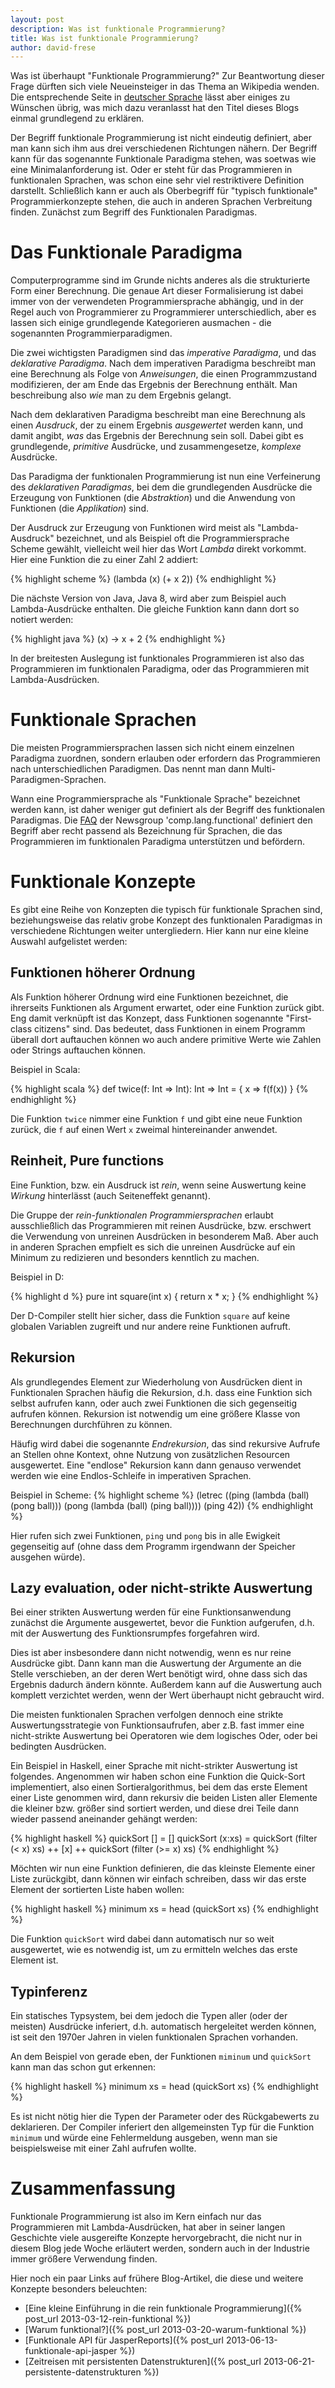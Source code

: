 ```yaml
---
layout: post
description: Was ist funktionale Programmierung?
title: Was ist funktionale Programmierung?
author: david-frese
---
```


Was ist überhaupt "Funktionale Programmierung?" Zur Beantwortung
dieser Frage dürften sich viele Neueinsteiger in das Thema an
Wikipedia wenden. Die entsprechende Seite in [deutscher
Sprache](http://de.wikipedia.org/wiki/Funktionale_Programmierung)
lässt aber einiges zu Wünschen übrig, was mich dazu veranlasst hat den
Titel dieses Blogs einmal grundlegend zu erklären.

<!-- more start -->

Der Begriff funktionale Programmierung ist nicht eindeutig definiert,
aber man kann sich ihm aus drei verschiedenen Richtungen nähern. Der
Begriff kann für das sogenannte Funktionale Paradigma stehen, was
soetwas wie eine Minimalanforderung ist. Oder er steht für das
Programmieren in funktionalen Sprachen, was schon eine sehr viel
restriktivere Definition darstellt. Schließlich kann er auch als
Oberbegriff für "typisch funktionale" Programmierkonzepte stehen, die
auch in anderen Sprachen Verbreitung finden. Zunächst zum Begriff des
Funktionalen Paradigmas.

Das Funktionale Paradigma
=========================

Computerprogramme sind im Grunde nichts anderes als die strukturierte
Form einer Berechnung. Die genaue Art dieser Formalisierung ist dabei
immer von der verwendeten Programmiersprache abhängig, und in der
Regel auch von Programmierer zu Programmierer unterschiedlich, aber es
lassen sich einige grundlegende Kategorieren ausmachen - die
sogenannten Programmierparadigmen.

Die zwei wichtigsten Paradigmen sind das _imperative Paradigma_, und
das _deklarative Paradigma_. Nach dem imperativen Paradigma beschreibt
man eine Berechnung als Folge von _Anweisungen_, die einen
Programmzustand modifizieren, der am Ende das Ergebnis der Berechnung
enthält. Man beschreibung also _wie_ man zu dem Ergebnis gelangt.

Nach dem deklarativen Paradigma beschreibt man eine Berechnung als
einen _Ausdruck_, der zu einem Ergebnis _ausgewertet_ werden kann, und
damit angibt, _was_ das Ergebnis der Berechnung sein soll. Dabei gibt
es grundlegende, _primitive_ Ausdrücke, und zusammengesetze,
_komplexe_ Ausdrücke.

Das Paradigma der funktionalen Programmierung ist nun eine
Verfeinerung des _deklarativen Paradigmas_, bei dem die grundlegenden
Ausdrücke die Erzeugung von Funktionen (die _Abstraktion_) und die
Anwendung von Funktionen (die _Applikation_) sind.

Der Ausdruck zur Erzeugung von Funktionen wird meist als
"Lambda-Ausdruck" bezeichnet, und als Beispiel oft die
Programmiersprache Scheme gewählt, vielleicht weil hier das Wort
_Lambda_ direkt vorkommt. Hier eine Funktion die zu einer Zahl 2
addiert:

{% highlight scheme %}
(lambda (x) (+ x 2))
{% endhighlight %}

Die nächste Version von Java, Java 8, wird aber zum Beispiel auch
Lambda-Ausdrücke enthalten. Die gleiche Funktion kann dann dort so
notiert werden:

{% highlight java %}
(x) -> x + 2
{% endhighlight %}

In der breitesten Auslegung ist funktionales Programmieren ist also
das Programmieren im funktionalen Paradigma, oder das Programmieren
mit Lambda-Ausdrücken.

Funktionale Sprachen
====================

Die meisten Programmiersprachen lassen sich nicht einem einzelnen
Paradigma zuordnen, sondern erlauben oder erfordern das Programmieren
nach unterschiedlichen Paradigmen. Das nennt man dann
Multi-Paradigmen-Sprachen.

Wann eine Programmiersprache als "Funktionale Sprache" bezeichnet
werden kann, ist daher weniger gut definiert als der Begriff des
funktionalen Paradigmas. Die
[FAQ](http://www.cs.nott.ac.uk/~gmh/faq.html) der Newsgroup
'comp.lang.functional' definiert den Begriff aber recht passend als
Bezeichnung für Sprachen, die das Programmieren im funktionalen
Paradigma unterstützen und befördern.

Funktionale Konzepte
====================

Es gibt eine Reihe von Konzepten die typisch für funktionale Sprachen
sind, beziehungsweise das relativ grobe Konzept des funktionalen
Paradigmas in verschiedene Richtungen weiter untergliedern. Hier kann
nur eine kleine Auswahl aufgelistet werden:

Funktionen höherer Ordnung
--------------------------

Als Funktion höherer Ordnung wird eine Funktionen bezeichnet, die
ihrerseits Funktionen als Argument erwartet, oder eine Funktion zurück
gibt. Eng damit verknüpft ist das Konzept, dass Funktionen sogenannte
"First-class citizens" sind. Das bedeutet, dass Funktionen in einem
Programm überall dort auftauchen können wo auch andere primitive Werte
wie Zahlen oder Strings auftauchen können.

Beispiel in Scala:

{% highlight scala %}
def twice(f: Int => Int): Int => Int = { x => f(f(x)) }
{% endhighlight %}

Die Funktion `twice` nimmer eine Funktion `f` und gibt eine neue
Funktion zurück, die `f` auf einen Wert `x` zweimal hintereinander
anwendet.

Reinheit, Pure functions
------------------------

Eine Funktion, bzw. ein Ausdruck ist _rein_, wenn seine Auswertung
keine _Wirkung_ hinterlässt (auch Seiteneffekt genannt).

Die Gruppe der _rein-funktionalen Programmiersprachen_ erlaubt
ausschließlich das Programmieren mit reinen Ausdrücke, bzw. erschwert
die Verwendung von unreinen Ausdrücken in besonderem Maß. Aber auch in
anderen Sprachen empfielt es sich die unreinen Ausdrücke auf ein
Minimum zu redizieren und besonders kenntlich zu machen.

Beispiel in D:

{% highlight d %}
pure int square(int x) {
  return x * x;
}
{% endhighlight %}

Der D-Compiler stellt hier sicher, dass die Funktion `square` auf keine
globalen Variablen zugreift und nur andere reine Funktionen aufruft.

Rekursion
---------

Als grundlegendes Element zur Wiederholung von Ausdrücken dient in
Funktionalen Sprachen häufig die Rekursion, d.h. dass eine Funktion
sich selbst aufrufen kann, oder auch zwei Funktionen die sich
gegenseitig aufrufen können. Rekursion ist notwendig um eine größere
Klasse von Berechnungen durchführen zu können.

Häufig wird dabei die sogenannte _Endrekursion_, das sind rekursive
Aufrufe an Stellen ohne Kontext, ohne Nutzung von zusätzlichen
Resourcen ausgewertet. Eine "endlose" Rekursion kann dann genauso
verwendet werden wie eine Endlos-Schleife in imperativen Sprachen.

Beispiel in Scheme:
{% highlight scheme %}
(letrec ((ping (lambda (ball) (pong ball)))
         (pong (lambda (ball) (ping ball))))
  (ping 42))
{% endhighlight %}

Hier rufen sich zwei Funktionen, `ping` und `pong` bis in alle
Ewigkeit gegenseitig auf (ohne dass dem Programm irgendwann der
Speicher ausgehen würde).

Lazy evaluation, oder nicht-strikte Auswertung
-----------------

Bei einer strikten Auswertung werden für eine Funktionsanwendung
zunächst die Argumente ausgewertet, bevor die Funktion aufgerufen,
d.h. mit der Auswertung des Funktionsrumpfes forgefahren wird.

Dies ist aber insbesondere dann nicht notwendig, wenn es nur reine
Ausdrücke gibt. Dann kann man die Auswertung der Argumente an die
Stelle verschieben, an der deren Wert benötigt wird, ohne dass sich
das Ergebnis dadurch ändern könnte. Außerdem kann auf die Auswertung
auch komplett verzichtet werden, wenn der Wert überhaupt nicht
gebraucht wird.

Die meisten funktionalen Sprachen verfolgen dennoch eine strikte
Auswertungsstrategie von Funktionsaufrufen, aber z.B. fast immer eine
nicht-strikte Auswertung bei Operatoren wie dem logisches Oder, oder
bei bedingten Ausdrücken.

Ein Beispiel in Haskell, einer Sprache mit nicht-strikter Auswertung
ist folgendes. Angenommen wir haben schon eine Funktion die Quick-Sort
implementiert, also einen Sortieralgorithmus, bei dem das erste
Element einer Liste genommen wird, dann rekursiv die beiden Listen
aller Elemente die kleiner bzw. größer sind sortiert werden, und diese
drei Teile dann wieder passend aneinander gehängt werden:

{% highlight haskell %}
quickSort [] = []
quickSort (x:xs) = quickSort (filter (< x) xs) ++ [x] ++ quickSort (filter (>= x) xs)
{% endhighlight %}

Möchten wir nun eine Funktion definieren, die das kleinste Elemente
einer Liste zurückgibt, dann können wir einfach schreiben, dass wir
das erste Element der sortierten Liste haben wollen:

{% highlight haskell %}
minimum xs = head (quickSort xs)
{% endhighlight %}

Die Funktion `quickSort` wird dabei dann automatisch nur so
weit ausgewertet, wie es notwendig ist, um zu ermitteln welches das
erste Element ist.

Typinferenz
-----------

Ein statisches Typsystem, bei dem jedoch die Typen aller (oder der
meisten) Ausdrücke inferiert, d.h. automatisch hergeleitet werden
können, ist seit den 1970er Jahren in vielen funktionalen Sprachen
vorhanden.

An dem Beispiel von gerade eben, der Funktionen `miminum` und
`quickSort` kann man das schon gut erkennen:

{% highlight haskell %}
minimum xs = head (quickSort xs)
{% endhighlight %}

Es ist nicht nötig hier die Typen der Parameter oder des Rückgabewerts
zu deklarieren. Der Compiler inferiert den allgemeinsten Typ für die
Funktion `minimum` und würde eine Fehlermeldung ausgeben, wenn man sie
beispielsweise mit einer Zahl aufrufen wollte.

Zusammenfassung
==============

Funktionale Programmierung ist also im Kern einfach nur das
Programmieren mit Lambda-Ausdrücken, hat aber in seiner langen
Geschichte viele ausgereifte Konzepte hervorgebracht, die nicht nur in
diesem Blog jede Woche erläutert werden, sondern auch in der Industrie
immer größere Verwendung finden.

Hier noch ein paar Links auf frühere Blog-Artikel, die diese und
weitere Konzepte besonders beleuchten:

- [Eine kleine Einführung in die rein funktionale Programmierung]({% post_url 2013-03-12-rein-funktional %})
- [Warum funktional?]({% post_url 2013-03-20-warum-funktional %})
- [Funktionale API für JasperReports]({% post_url 2013-06-13-funktionale-api-jasper %})
- [Zeitreisen mit persistenten Datenstrukturen]({% post_url 2013-06-21-persistente-datenstrukturen %})
